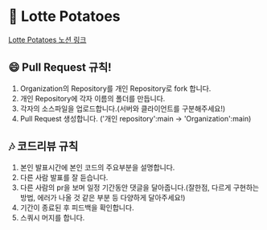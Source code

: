 # 🥔 Lotte Potatoes 

[Lotte Potatoes 노션 링크](https://jungew1509.notion.site/Lotte-Potatoes-d06de3c2949044bba7685cc5f0dc0f13)

## 😄 Pull Request 규칙! 

1. Organization의 Repository를 개인 Repository로 fork 합니다.
2. 개인 Repository에 각자 이름의 폴더를 만듭니다.
3. 각자의 소스파일을 업로드합니다.(서버와 클라이언트를 구분해주세요!)
4. Pull Request 생성합니다. ('개인 repository':main -> 'Organization':main)

## 🎶 코드리뷰 규칙

1. 본인 발표시간에 본인 코드의 주요부분을 설명합니다.
2. 다른 사람 발표를 잘 듣습니다.
3. 다른 사람의 pr을 보며 일정 기간동안 댓글을 달아줍니다.(잘한점, 다르게 구현하는 방법, 에러가 나올 것 같은 부분 등 다양하게 달아주세요!)
4. 기간이 종료된 후 피드백을 확인합니다.
5. 스쿼시 머지를 합니다.
